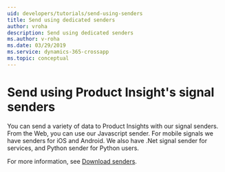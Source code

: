 ```yaml
---
uid: developers/tutorials/send-using-senders
title: Send using dedicated senders
author: vroha
description: Send using dedicated senders
ms.author: v-roha
ms.date: 03/29/2019
ms.service: dynamics-365-crossapp
ms.topic: conceptual
---
```

# Send using Product Insight's signal senders

You can send a variety of data to Product Insights with our signal senders. From the Web, you can use our Javascript sender. For mobile signals we have senders for iOS and Android. We also have .Net signal sender for services, and Python sender for Python users.  

For more information, see [Download senders](../downloads/index.md).
